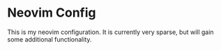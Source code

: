 # Neovim Config

This is my neovim configuration.  It is currently very sparse, but will gain some additional functionality.
